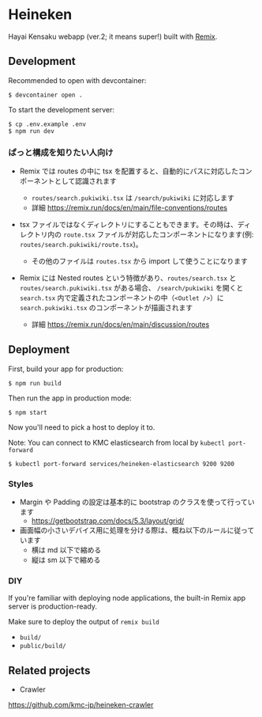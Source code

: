 # Heineken

Hayai Kensaku webapp (ver.2; it means super!) built with [Remix](https://remix.run/docs).

## Development

Recommended to open with devcontainer:

```
$ devcontainer open .
```

To start the development server:

```
$ cp .env.example .env
$ npm run dev
```

### ぱっと構成を知りたい人向け

- Remix では routes の中に tsx を配置すると、自動的にパスに対応したコンポーネントとして認識されます

  - `routes/search.pukiwiki.tsx` は `/search/pukiwiki` に対応します
  - 詳細 https://remix.run/docs/en/main/file-conventions/routes

- tsx ファイルではなくディレクトリにすることもできます。その時は、ディレクトリ内の `route.tsx` ファイルが対応したコンポーネントになります(例: `routes/search.pukiwiki/route.tsx`)。

  - その他のファイルは `routes.tsx` から import して使うことになります

- Remix には Nested routes という特徴があり、`routes/search.tsx` と `routes/search.pukiwiki.tsx` がある場合、
  `/search/pukiwiki` を開くと `search.tsx` 内で定義されたコンポーネントの中（`<Outlet />`）に `search.pukiwiki.tsx` のコンポーネントが描画されます
  - 詳細 https://remix.run/docs/en/main/discussion/routes

## Deployment

First, build your app for production:

```
$ npm run build
```

Then run the app in production mode:

```
$ npm start
```

Now you'll need to pick a host to deploy it to.

Note: You can connect to KMC elasticsearch from local by `kubectl port-forward`

```
$ kubectl port-forward services/heineken-elasticsearch 9200 9200
```

### Styles

- Margin や Padding の設定は基本的に bootstrap のクラスを使って行っています
  - https://getbootstrap.com/docs/5.3/layout/grid/
- 画面幅の小さいデバイス用に処理を分ける際は、概ね以下のルールに従っています
  - 横は md 以下で縮める
  - 縦は sm 以下で縮める

### DIY

If you're familiar with deploying node applications, the built-in Remix app server is production-ready.

Make sure to deploy the output of `remix build`

- `build/`
- `public/build/`

## Related projects

- Crawler

https://github.com/kmc-jp/heineken-crawler
